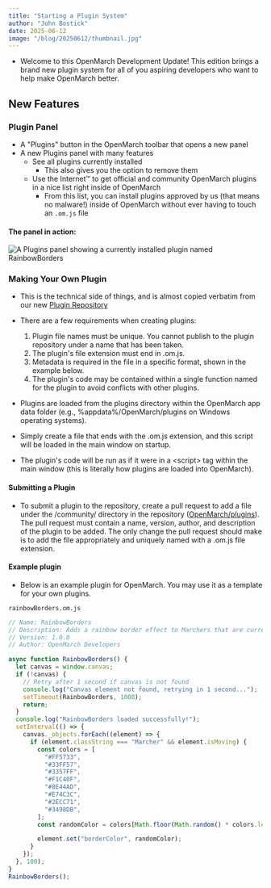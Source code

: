 ```yaml
---
title: "Starting a Plugin System"
author: "John Bostick"
date: 2025-06-12
image: "/blog/20250612/thumbnail.jpg"
---
```


- Welcome to this OpenMarch Development Update! This edition brings a brand new
  plugin system for all of you aspiring developers who want to help make OpenMarch better.

## New Features

### Plugin Panel

- A "Plugins" button in the OpenMarch toolbar that opens a new panel
- A new Plugins panel with many features
  - See all plugins currently installed
    - This also gives you the option to remove them
  - Use the Internet™ to get official and community OpenMarch plugins in a nice list right inside of OpenMarch
    - From this list, you can install plugins approved by us (that means no malware!) inside of OpenMarch without ever having to touch an `.om.js` file

#### The panel in action:

![A Plugins panel showing a currently installed plugin named RainbowBorders](/blog/20250612/panel.png)

### Making Your Own Plugin

- This is the technical side of things, and is almost copied verbatim from our new [Plugin Repository](https://github.com/OpenMarch/plugins)
- There are a few requirements when creating plugins:

  1. Plugin file names must be unique. You cannot publish to the plugin repository under a name that has been taken.
  2. The plugin's file extension must end in .om.js.
  3. Metadata is required in the file in a specific format, shown in the example below.
  4. The plugin's code may be contained within a single function named for the plugin to avoid conflicts with other plugins.

- Plugins are loaded from the plugins directory within the OpenMarch app data folder (e.g., %appdata%/OpenMarch/plugins on Windows operating systems).
- Simply create a file that ends with the .om.js extension, and this script will be loaded in the main window on startup.
- The plugin's code will be run as if it were in a &lt;script&gt; tag within the main window (this is literally how plugins are loaded into OpenMarch).

#### Submitting a Plugin

- To submit a plugin to the repository, create a pull request to add a file under the /community/ directory in the repository ([OpenMarch/plugins](https://github.com/OpenMarch/plugins)). The pull request must contain a name, version, author, and description of the plugin to be added. The only change the pull request should make is to add the file appropriately and uniquely named with a .om.js file extension.

#### Example plugin

- Below is an example plugin for OpenMarch. You may use it as a template for your own plugins.

`rainbowBorders.om.js`

```js
// Name: RainbowBorders
// Description: Adds a rainbow border effect to Marchers that are currently moving.
// Version: 1.0.0
// Author: OpenMarch Developers

async function RainbowBorders() {
  let canvas = window.canvas;
  if (!canvas) {
    // Retry after 1 second if canvas is not found
    console.log("Canvas element not found, retrying in 1 second...");
    setTimeout(RainbowBorders, 1000);
    return;
  }
  console.log("RainbowBorders loaded successfully!");
  setInterval(() => {
    canvas._objects.forEach((element) => {
      if (element.classString === "Marcher" && element.isMoving) {
        const colors = [
          "#FF5733",
          "#33FF57",
          "#3357FF",
          "#F1C40F",
          "#8E44AD",
          "#E74C3C",
          "#2ECC71",
          "#3498DB",
        ];
        const randomColor = colors[Math.floor(Math.random() * colors.length)];

        element.set("borderColor", randomColor);
      }
    });
  }, 100);
}
RainbowBorders();
```
